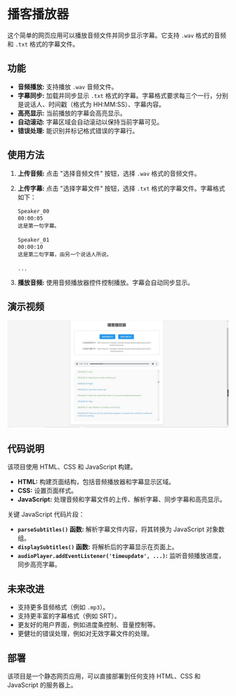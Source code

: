 # 播客播放器

这个简单的网页应用可以播放音频文件并同步显示字幕。它支持 `.wav` 格式的音频和 `.txt` 格式的字幕文件。

## 功能

* **音频播放:**  支持播放 `.wav` 音频文件。
* **字幕同步:**  加载并同步显示 `.txt` 格式的字幕。字幕格式要求每三个一行，分别是说话人、时间戳（格式为 HH:MM:SS）、字幕内容。
* **高亮显示:**  当前播放的字幕会高亮显示。
* **自动滚动:**  字幕区域会自动滚动以保持当前字幕可见。
* **错误处理:**  能识别并标记格式错误的字幕行。

## 使用方法

1. **上传音频:** 点击 "选择音频文件" 按钮，选择 `.wav` 格式的音频文件。
2. **上传字幕:** 点击 "选择字幕文件" 按钮，选择 `.txt` 格式的字幕文件。字幕格式如下：

   ```
   Speaker_00
   00:00:05
   这是第一句字幕。

   Speaker_01
   00:00:10
   这是第二句字幕，由另一个说话人所说。

   ...
   ```

3. **播放音频:** 使用音频播放器控件控制播放。字幕会自动同步显示。

## 演示视频

[![演示视频](autoPlay.jpg)](demo.mp4)


## 代码说明

该项目使用 HTML、CSS 和 JavaScript 构建。

* **HTML:**  构建页面结构，包括音频播放器和字幕显示区域。
* **CSS:**  设置页面样式。
* **JavaScript:**  处理音频和字幕文件的上传、解析字幕、同步字幕和高亮显示。

关键 JavaScript 代码片段：

* **`parseSubtitles()` 函数:** 解析字幕文件内容，将其转换为 JavaScript 对象数组。
* **`displaySubtitles()` 函数:** 将解析后的字幕显示在页面上。
* **`audioPlayer.addEventListener('timeupdate', ...)`:** 监听音频播放进度，同步高亮字幕。


## 未来改进

* 支持更多音频格式（例如 `.mp3`）。
* 支持更丰富的字幕格式（例如 SRT）。
*  更友好的用户界面，例如进度条控制、音量控制等。
*  更健壮的错误处理，例如对无效字幕文件的处理。


##  部署

该项目是一个静态网页应用，可以直接部署到任何支持 HTML、CSS 和 JavaScript 的服务器上。
